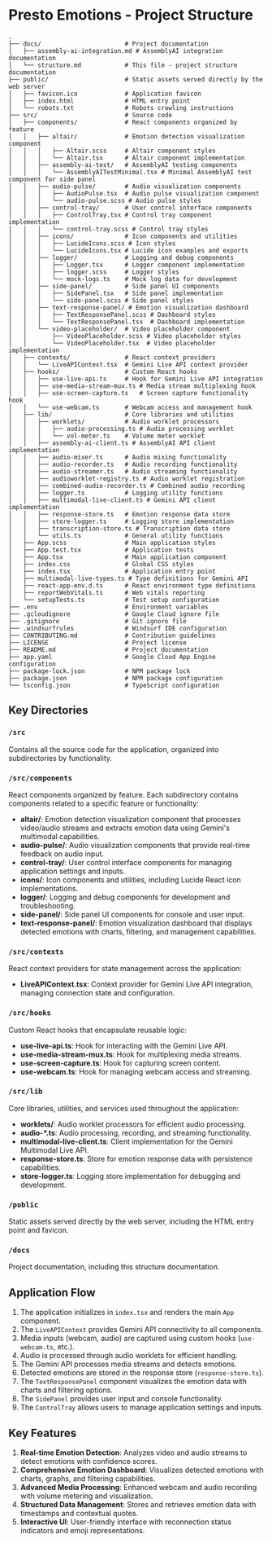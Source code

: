 # Presto Emotions - Project Structure

```
.
├── docs/                       # Project documentation
│   ├── assembly-ai-integration.md # AssemblyAI integration documentation
│   └── structure.md            # This file - project structure documentation
├── public/                     # Static assets served directly by the web server
│   ├── favicon.ico             # Application favicon
│   ├── index.html              # HTML entry point
│   └── robots.txt              # Robots crawling instructions
├── src/                        # Source code
│   ├── components/             # React components organized by feature
│   │   ├── altair/             # Emotion detection visualization component
│   │   │   ├── Altair.scss     # Altair component styles
│   │   │   └── Altair.tsx      # Altair component implementation
│   │   ├── assembly-ai-test/   # AssemblyAI testing components
│   │   │   └── AssemblyAITestMinimal.tsx # Minimal AssemblyAI test component for side panel
│   │   ├── audio-pulse/        # Audio visualization components
│   │   │   ├── AudioPulse.tsx  # Audio pulse visualization component
│   │   │   └── audio-pulse.scss # Audio pulse styles
│   │   ├── control-tray/       # User control interface components
│   │   │   ├── ControlTray.tsx # Control tray component implementation
│   │   │   └── control-tray.scss # Control tray styles
│   │   ├── icons/              # Icon components and utilities
│   │   │   ├── LucideIcons.scss # Icon styles
│   │   │   └── LucideIcons.tsx # Lucide icon examples and exports
│   │   ├── logger/             # Logging and debug components
│   │   │   ├── Logger.tsx      # Logger component implementation
│   │   │   ├── logger.scss     # Logger styles
│   │   │   └── mock-logs.ts    # Mock log data for development
│   │   ├── side-panel/         # Side panel UI components
│   │   │   ├── SidePanel.tsx   # Side panel implementation
│   │   │   └── side-panel.scss # Side panel styles
│   │   ├── text-response-panel/ # Emotion visualization dashboard
│   │   │   ├── TextResponsePanel.scss # Dashboard styles
│   │   │   └── TextResponsePanel.tsx  # Dashboard implementation
│   │   └── video-placeholder/  # Video placeholder component
│   │       ├── VideoPlaceholder.scss # Video placeholder styles
│   │       └── VideoPlaceholder.tsx  # Video placeholder implementation
│   ├── contexts/               # React context providers
│   │   └── LiveAPIContext.tsx  # Gemini Live API context provider
│   ├── hooks/                  # Custom React hooks
│   │   ├── use-live-api.ts     # Hook for Gemini Live API integration
│   │   ├── use-media-stream-mux.ts # Media stream multiplexing hook
│   │   ├── use-screen-capture.ts   # Screen capture functionality hook
│   │   └── use-webcam.ts       # Webcam access and management hook
│   ├── lib/                    # Core libraries and utilities
│   │   ├── worklets/           # Audio worklet processors
│   │   │   ├── audio-processing.ts # Audio processing worklet
│   │   │   └── vol-meter.ts    # Volume meter worklet
│   │   ├── assembly-ai-client.ts # AssemblyAI API client implementation
│   │   ├── audio-mixer.ts      # Audio mixing functionality
│   │   ├── audio-recorder.ts   # Audio recording functionality
│   │   ├── audio-streamer.ts   # Audio streaming functionality
│   │   ├── audioworklet-registry.ts # Audio worklet registration
│   │   ├── combined-audio-recorder.ts # Combined audio recording
│   │   ├── logger.ts           # Logging utility functions
│   │   ├── multimodal-live-client.ts # Gemini API client implementation
│   │   ├── response-store.ts   # Emotion response data store
│   │   ├── store-logger.ts     # Logging store implementation
│   │   ├── transcription-store.ts # Transcription data store
│   │   └── utils.ts            # General utility functions
│   ├── App.scss                # Main application styles
│   ├── App.test.tsx            # Application tests
│   ├── App.tsx                 # Main application component
│   ├── index.css               # Global CSS styles
│   ├── index.tsx               # Application entry point
│   ├── multimodal-live-types.ts # Type definitions for Gemini API
│   ├── react-app-env.d.ts      # React environment type definitions
│   ├── reportWebVitals.ts      # Web vitals reporting
│   └── setupTests.ts           # Test setup configuration
├── .env                        # Environment variables
├── .gcloudignore               # Google Cloud ignore file
├── .gitignore                  # Git ignore file
├── .windsurfrules              # Windsurf IDE configuration
├── CONTRIBUTING.md             # Contribution guidelines
├── LICENSE                     # Project license
├── README.md                   # Project documentation
├── app.yaml                    # Google Cloud App Engine configuration
├── package-lock.json           # NPM package lock
├── package.json                # NPM package configuration
└── tsconfig.json               # TypeScript configuration
```

## Key Directories

### `/src`
Contains all the source code for the application, organized into subdirectories by functionality.

### `/src/components`
React components organized by feature. Each subdirectory contains components related to a specific feature or functionality:

- **altair/**: Emotion detection visualization component that processes video/audio streams and extracts emotion data using Gemini's multimodal capabilities.
- **audio-pulse/**: Audio visualization components that provide real-time feedback on audio input.
- **control-tray/**: User control interface components for managing application settings and inputs.
- **icons/**: Icon components and utilities, including Lucide React icon implementations.
- **logger/**: Logging and debug components for development and troubleshooting.
- **side-panel/**: Side panel UI components for console and user input.
- **text-response-panel/**: Emotion visualization dashboard that displays detected emotions with charts, filtering, and management capabilities.

### `/src/contexts`
React context providers for state management across the application:

- **LiveAPIContext.tsx**: Context provider for Gemini Live API integration, managing connection state and configuration.

### `/src/hooks`
Custom React hooks that encapsulate reusable logic:

- **use-live-api.ts**: Hook for interacting with the Gemini Live API.
- **use-media-stream-mux.ts**: Hook for multiplexing media streams.
- **use-screen-capture.ts**: Hook for capturing screen content.
- **use-webcam.ts**: Hook for managing webcam access and streaming.

### `/src/lib`
Core libraries, utilities, and services used throughout the application:

- **worklets/**: Audio worklet processors for efficient audio processing.
- **audio-*.ts**: Audio processing, recording, and streaming functionality.
- **multimodal-live-client.ts**: Client implementation for the Gemini Multimodal Live API.
- **response-store.ts**: Store for emotion response data with persistence capabilities.
- **store-logger.ts**: Logging store implementation for debugging and development.

### `/public`
Static assets served directly by the web server, including the HTML entry point and favicon.

### `/docs`
Project documentation, including this structure documentation.

## Application Flow

1. The application initializes in `index.tsx` and renders the main `App` component.
2. The `LiveAPIContext` provides Gemini API connectivity to all components.
3. Media inputs (webcam, audio) are captured using custom hooks (`use-webcam.ts`, etc.).
4. Audio is processed through audio worklets for efficient handling.
5. The Gemini API processes media streams and detects emotions.
6. Detected emotions are stored in the response store (`response-store.ts`).
7. The `TextResponsePanel` component visualizes the emotion data with charts and filtering options.
8. The `SidePanel` provides user input and console functionality.
9. The `ControlTray` allows users to manage application settings and inputs.

## Key Features

1. **Real-time Emotion Detection**: Analyzes video and audio streams to detect emotions with confidence scores.
2. **Comprehensive Emotion Dashboard**: Visualizes detected emotions with charts, graphs, and filtering capabilities.
3. **Advanced Media Processing**: Enhanced webcam and audio recording with volume metering and visualization.
4. **Structured Data Management**: Stores and retrieves emotion data with timestamps and contextual quotes.
5. **Interactive UI**: User-friendly interface with reconnection status indicators and emoji representations.
